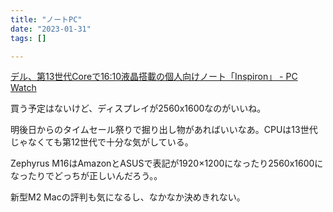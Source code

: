 ```yaml
---
title: "ノートPC"
date: "2023-01-31"
tags: []

---
```


[デル、第13世代Coreで16:10液晶搭載の個人向けノート「Inspiron」 - PC Watch](https://pc.watch.impress.co.jp/docs/news/1474474.html)

買う予定はないけど、ディスプレイが2560x1600なのがいいね。

明後日からのタイムセール祭りで掘り出し物があればいいなあ。CPUは13世代じゃなくても第12世代で十分な気がしている。

Zephyrus M16はAmazonとASUSで表記が1920×1200になったり2560x1600になったりでどっちが正しいんだろう。。

新型M2 Macの評判も気になるし、なかなか決めきれない。
